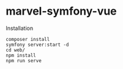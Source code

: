 # marvel-symfony-vue

Installation

```composer install```\
```symfony server:start -d```\
```cd web/```\
```npm install```\
```npm run serve```
